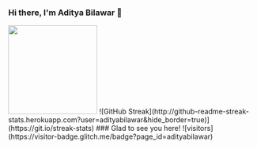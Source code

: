 ### Hi there, I'm Aditya Bilawar 👋
<img height="180em" src="https://github-readme-stats.vercel.app/api?username=adityabilawar&show_icons=true&hide_border=true&&count_private=true&include_all_commits=true" />
![GitHub Streak](http://github-readme-streak-stats.herokuapp.com?user=adityabilawar&hide_border=true)](https://git.io/streak-stats)
### Glad to see you here! ![visitors](https://visitor-badge.glitch.me/badge?page_id=adityabilawar)
